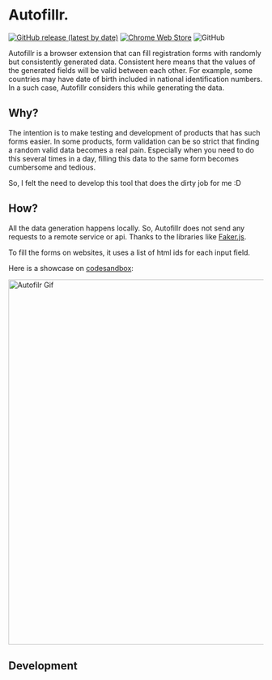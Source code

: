 # Autofillr.

[![GitHub release (latest by date)](https://img.shields.io/github/v/release/umutcanbolat/Autofillr?label=Latest%20release&logo=github)](https://github.com/umutcanbolat/Autofillr/releases/latest)
[![Chrome Web Store](https://img.shields.io/chrome-web-store/v/jcgfleiagjfjlgdpbignhphpdcbjplco?color=light-green&logo=google-chrome&logoColor=white&style=flat-square)](https://chrome.google.com/webstore/detail/autofillr/jcgfleiagjfjlgdpbignhphpdcbjplco)
![GitHub](https://img.shields.io/github/license/umutcanbolat/Autofillr?logoColor=white&logo=gnu&style=flat-square)

Autofillr is a browser extension that can fill registration forms with randomly but consistently generated data. Consistent here means that the values of the generated fields will be valid between each other. For example, some countries may have date of birth included in national identification numbers. In a such case, Autofillr considers this while generating the data.

## Why?

The intention is to make testing and development of products that has such forms easier. In some products, form validation can be so strict that finding a random valid data becomes a real pain. Especially when you need to do this several times in a day, filling this data to the same form becomes cumbersome and tedious.

So, I felt the need to develop this tool that does the dirty job for me :D

## How?

All the data generation happens locally. So, Autofillr does not send any requests to a remote service or api. Thanks to the libraries like [Faker.js](https://github.com/marak/Faker.js/).

To fill the forms on websites, it uses a list of html ids for each input field.

Here is a showcase on [codesandbox](https://8vc76.csb.app/):

<img src="https://user-images.githubusercontent.com/10065235/109368480-8adcfd00-7899-11eb-85a9-293b67c69688.gif" alt="Autofilr Gif" width="720"/>

## Development
